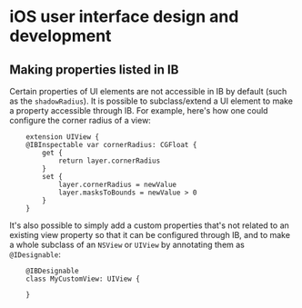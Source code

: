 iOS user interface design and development
=========================================

## Making properties listed in IB

Certain properties of UI elements are not accessible in IB by default (such as the `shadowRadius`). It is possible to subclass/extend a UI element to make a property
accessible through IB. For example, here's how one could configure the corner radius of a view:

```
    extension UIView {
    @IBInspectable var cornerRadius: CGFloat {
        get {
            return layer.cornerRadius
        }
        set {
            layer.cornerRadius = newValue
            layer.masksToBounds = newValue > 0
        }
    }
```

It's also possible to simply add a custom properties that's not related to an existing view property so that it can be configured through IB, and to make a whole
subclass of an `NSView` or `UIView` by annotating them as `@IDesignable`:

```
    @IBDesignable
    class MyCustomView: UIView {

    }
```
